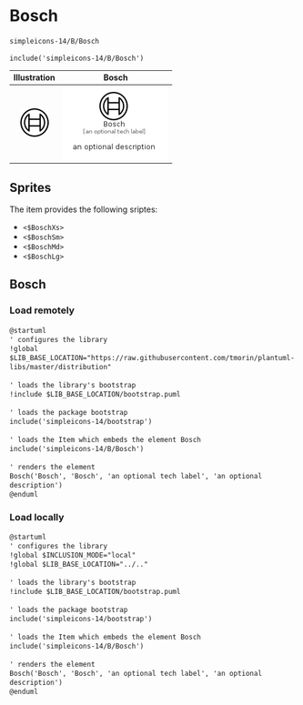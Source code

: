 # Bosch


```text
simpleicons-14/B/Bosch
```

```text
include('simpleicons-14/B/Bosch')
```



| Illustration | Bosch |
| :---: | :---: |
| ![illustration for Illustration](../../simpleicons-14/B/Bosch.png) | ![illustration for Bosch](../../simpleicons-14/B/Bosch.Local.png) |



## Sprites
The item provides the following sriptes:

- `<$BoschXs>`
- `<$BoschSm>`
- `<$BoschMd>`
- `<$BoschLg>`





## Bosch

### Load remotely
```plantuml
@startuml
' configures the library
!global $LIB_BASE_LOCATION="https://raw.githubusercontent.com/tmorin/plantuml-libs/master/distribution"

' loads the library's bootstrap
!include $LIB_BASE_LOCATION/bootstrap.puml

' loads the package bootstrap
include('simpleicons-14/bootstrap')

' loads the Item which embeds the element Bosch
include('simpleicons-14/B/Bosch')

' renders the element
Bosch('Bosch', 'Bosch', 'an optional tech label', 'an optional description')
@enduml
```

### Load locally
```plantuml
@startuml
' configures the library
!global $INCLUSION_MODE="local"
!global $LIB_BASE_LOCATION="../.."

' loads the library's bootstrap
!include $LIB_BASE_LOCATION/bootstrap.puml

' loads the package bootstrap
include('simpleicons-14/bootstrap')

' loads the Item which embeds the element Bosch
include('simpleicons-14/B/Bosch')

' renders the element
Bosch('Bosch', 'Bosch', 'an optional tech label', 'an optional description')
@enduml
```

